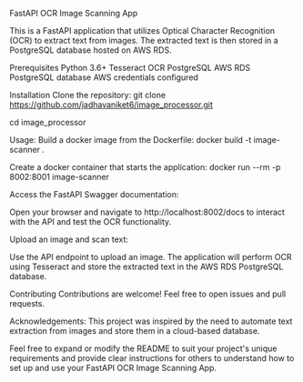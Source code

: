 FastAPI OCR Image Scanning App

This is a FastAPI application that utilizes Optical Character Recognition (OCR) to extract text from images. The extracted text is then stored in a PostgreSQL database hosted on AWS RDS.

Prerequisites
Python 3.6+
Tesseract OCR
PostgreSQL
AWS RDS PostgreSQL database
AWS credentials configured

Installation
Clone the repository:
git clone https://github.com/jadhavaniket6/image_processor.git

cd image_processor

Usage:
Build a docker image from the Dockerfile:
docker build -t image-scanner .

Create a docker container that starts the application:
docker run --rm -p 8002:8001 image-scanner

Access the FastAPI Swagger documentation:

Open your browser and navigate to http://localhost:8002/docs to interact with the API and test the OCR functionality.

Upload an image and scan text:

Use the API endpoint to upload an image. The application will perform OCR using Tesseract and store the extracted text in the AWS RDS PostgreSQL database.

Contributing
Contributions are welcome! Feel free to open issues and pull requests.

Acknowledgements:
This project was inspired by the need to automate text extraction from images and store them in a cloud-based database.


Feel free to expand or modify the README to suit your project's unique requirements and provide clear instructions for others to understand how to set up and use your FastAPI OCR Image Scanning App.
